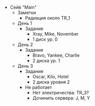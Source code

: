 - Сейв "Main"
	- Заметки
		- Радиация около TR_1
	- День 1
		- Задание
			- Xray, Mike, November
			- 1 диск ур. 0
	- День 2
		- Задание
			- Bravo, Yankee, Charlie
			- 2 диска ур. 1
	- День 3
		- Задание
			- Oscar, Kilo, Hotel
			- 2 диска уровня 2
		- Не работает
			- Нет электричества: TR_3?
			- Дочинить сервера: J, M, Y